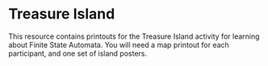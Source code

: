 # Treasure Island

This resource contains printouts for the Treasure Island activity for learning about Finite State Automata.
You will need a map printout for each participant, and one set of island posters.
